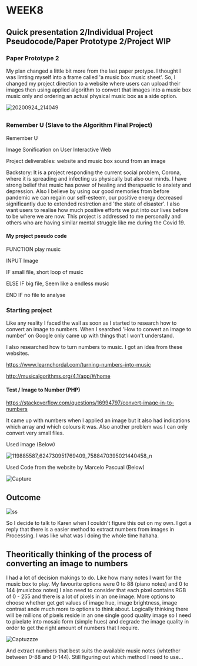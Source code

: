 # WEEK8

## Quick presentation 2/Individual Project Pseudocode/Paper Prototype 2/Project WIP

### Paper Prototype 2

My plan changed a little bit more from the last paper protype. I thought I was limting myself into a frame called 'a music box music sheet'. So, I changed my project direction to a website where users can upload their images then using applied algorithm to convert that images into a music box music only and ordering an actual physical music box as a side option.


![20200924_214049](https://user-images.githubusercontent.com/68723268/94145600-24048380-feb6-11ea-9862-d4866fa12864.gif)

##

### Remember U (Slave to the Algorithm Final Project)

Remember U

Image Sonification on User Interactive Web

Project deliverables: website and music box sound from an image

Backstory:
It is a project responding the current social problem, Corona, where it is spreading and infecting us physically but also our minds. I have strong belief that music has power of healing and therapuetic to anxiety and depression. Also I believe by using our good memories from before pandemic we can regain our self-esteem, our positive energy decreased significantly due to extended restrction and 'the state of disaster'.
I also want users to realise how much positive efforts we put into our lives before to be where we are now.
This project is addressed to me personally and others who are having similar mental struggle like me during the Covid 19.

#### My project pseudo code

FUNCTION  play music

INPUT Image

IF small file,
short loop of music

ELSE IF big file,
Seem like a endless music

END IF no file to analyse

### Starting project

Like any reality I faced the wall as soon as I started to research how to convert an image to numbers. When I searched 'How to convert an image to number' on Google only came up with things that I won't understand.

I also researched how to turn numbers to music. I got an idea from these websites.

https://www.learnchordal.com/turning-numbers-into-music

http://musicalgorithms.org/4.1/app/#/home

#### Test /  Image to Number (PHP)

https://stackoverflow.com/questions/16994797/convert-image-in-to-numbers


It came up with numbers when I applied an image but it also had indications which array and which colours it was. Also another problem was I can only convert very small files.

Used image (Below)

![119885587_624730951769409_7588470395021440458_n](https://user-images.githubusercontent.com/68723268/94150168-28cc3600-febc-11ea-9052-0ba92aa87f43.jpg)


Used Code from the website by Marcelo Pascual (Below)

![Capture](https://user-images.githubusercontent.com/68723268/94150681-ccb5e180-febc-11ea-94b5-6ad3a408fd6c.JPG)

## Outcome

![ss](https://user-images.githubusercontent.com/68723268/94150888-0dadf600-febd-11ea-8815-01fd95189c34.JPG)

So I decide to talk to Karen when I couldn't figure this out on my own. I got a reply that there is a easier method to extract numbers from images in Processing. I was like what was I doing the whole time hahaha.

## Theoritically thinking of the process of converting an image to numbers

I had a lot of decision makings to do. Like how many notes I want for the music box to play. My favourite options were 0 to 88 (piano notes) and 0 to 144 (musicbox notes)
I also need to consider that each pixel contains RGB of 0 - 255 and there is a lot of pixels in an one image.
More options to choose whether get get values of image hue, image brightness, image contrast ande much more to options to think about.
Logically thinking there will be millions of pixels reside in an one single good quality image so I need to pixelate into mosaic form (simple hues) and degrade the image quality in order to get the right amount of numbers that I require.


![Captuzzze](https://user-images.githubusercontent.com/68723268/94152072-83ff2800-febe-11ea-8bb7-5fcd3db4b06e.JPG)


And extract numbers that best suits the available music notes (whtether between 0-88 and 0-144). Still figuring out which method I need to use...
